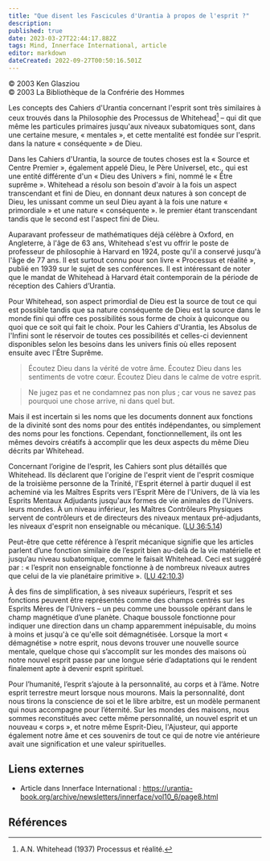 ```yaml
---
title: "Que disent les Fascicules d'Urantia à propos de l'esprit ?"
description: 
published: true
date: 2023-03-27T22:44:17.882Z
tags: Mind, Innerface International, article
editor: markdown
dateCreated: 2022-09-27T00:50:16.501Z
---
```


<p class="v-card v-sheet theme--light gray lighten-3 px-2">© 2003 Ken Glasziou<br>© 2003 La Bibliothèque de la Confrérie des Hommes</p>


Les concepts des Cahiers d'Urantia concernant l'esprit sont très similaires à ceux trouvés dans la Philosophie des Processus de Whitehead[^1] – qui dit que même les particules primaires jusqu'aux niveaux subatomiques sont, dans une certaine mesure, « mentales », et cette mentalité est fondée sur l'esprit. dans la nature « conséquente » de Dieu.

Dans les Cahiers d'Urantia, la source de toutes choses est la « Source et Centre Premier », également appelé Dieu, le Père Universel, etc., qui est une entité différente d'un « Dieu des Univers » fini, nommé le « Être suprême ». Whitehead a résolu son besoin d'avoir à la fois un aspect transcendant et fini de Dieu, en donnant deux natures à son concept de Dieu, les unissant comme un seul Dieu ayant à la fois une nature « primordiale » et une nature « conséquente ». le premier étant transcendant tandis que le second est l'aspect fini de Dieu.

Auparavant professeur de mathématiques déjà célèbre à Oxford, en Angleterre, à l'âge de 63 ans, Whitehead s'est vu offrir le poste de professeur de philosophie à Harvard en 1924, poste qu'il a conservé jusqu'à l'âge de 77 ans. Il est surtout connu pour son livre « Processus et réalité », publié en 1939 sur le sujet de ses conférences. Il est intéressant de noter que le mandat de Whitehead à Harvard était contemporain de la période de réception des Cahiers d’Urantia.

Pour Whitehead, son aspect primordial de Dieu est la source de tout ce qui est possible tandis que sa nature conséquente de Dieu est la source dans le monde fini qui offre ces possibilités sous forme de choix à quiconque ou quoi que ce soit qui fait le choix. Pour les Cahiers d'Urantia, les Absolus de l'Infini sont le réservoir de toutes ces possibilités et celles-ci deviennent disponibles selon les besoins dans les univers finis où elles reposent ensuite avec l'Être Suprême.

> Écoutez Dieu dans la vérité de votre âme. Écoutez Dieu dans les sentiments de votre cœur. Écoutez Dieu dans le calme de votre esprit.

> Ne jugez pas et ne condamnez pas non plus ; car vous ne savez pas pourquoi une chose arrive, ni dans quel but.

Mais il est incertain si les noms que les documents donnent aux fonctions de la divinité sont des noms pour des entités indépendantes, ou simplement des noms pour les fonctions. Cependant, fonctionnellement, ils ont les mêmes devoirs créatifs à accomplir que les deux aspects du même Dieu décrits par Whitehead.

Concernant l’origine de l’esprit, les Cahiers sont plus détaillés que Whitehead. Ils déclarent que l'origine de l'esprit vient de l'esprit cosmique de la troisième personne de la Trinité, l'Esprit éternel à partir duquel il est acheminé via les Maîtres Esprits vers l'Esprit Mère de l'Univers, de là via les Esprits Mentaux Adjudants jusqu'aux formes de vie animales de l'Univers. leurs mondes. À un niveau inférieur, les Maîtres Contrôleurs Physiques servent de contrôleurs et de directeurs des niveaux mentaux pré-adjudants, les niveaux d'esprit non enseignable ou mécanique. ([LU 36:5.14](/fr/The_Urantia_Book/36#p5_14))

Peut-être que cette référence à l’esprit mécanique signifie que les articles parlent d’une fonction similaire de l’esprit bien au-delà de la vie matérielle et jusqu’au niveau subatomique, comme le faisait Whitehead. Ceci est suggéré par : « l’esprit non enseignable fonctionne à de nombreux niveaux autres que celui de la vie planétaire primitive ». ([LU 42:10.3](/fr/The_Urantia_Book/42#p10_3))

À des fins de simplification, à ses niveaux supérieurs, l’esprit et ses fonctions peuvent être représentés comme des champs centrés sur les Esprits Mères de l’Univers – un peu comme une boussole opérant dans le champ magnétique d’une planète. Chaque boussole fonctionne pour indiquer une direction dans un champ apparemment inépuisable, du moins à moins et jusqu'à ce qu'elle soit démagnétisée. Lorsque la mort « démagnétise » notre esprit, nous devons trouver une nouvelle source mentale, quelque chose qui s’accomplit sur les mondes des maisons où notre nouvel esprit passe par une longue série d’adaptations qui le rendent finalement apte à devenir esprit spirituel.

Pour l’humanité, l’esprit s’ajoute à la personnalité, au corps et à l’âme. Notre esprit terrestre meurt lorsque nous mourons. Mais la personnalité, dont nous tirons la conscience de soi et le libre arbitre, est un modèle permanent qui nous accompagne pour l’éternité. Sur les mondes des maisons, nous sommes reconstitués avec cette même personnalité, un nouvel esprit et un nouveau « corps », et notre même Esprit-Dieu, l'Ajusteur, qui apporte également notre âme et ces souvenirs de tout ce qui de notre vie antérieure avait une signification et une valeur spirituelles. 

## Liens externes

- Article dans Innerface International : https://urantia-book.org/archive/newsletters/innerface/vol10_6/page8.html



## Références

[^1]: A.N. Whitehead (1937) Processus et réalité.